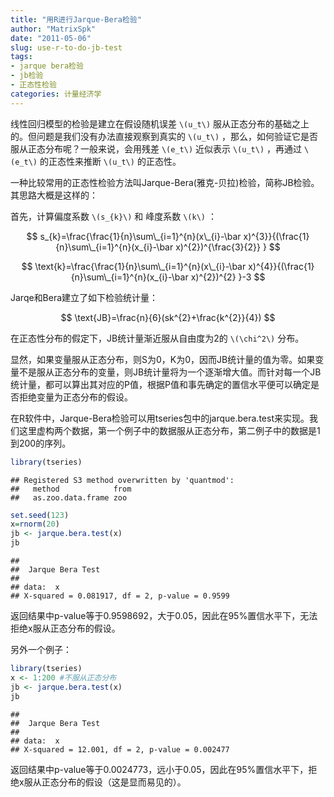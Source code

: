 ```yaml
---
title: "用R进行Jarque-Bera检验"
author: "MatrixSpk"
date: "2011-05-06"
slug: use-r-to-do-jb-test
tags:
- jarque bera检验
- jb检验
- 正态性检验
categories: 计量经济学
---
```

线性回归模型的检验是建立在假设随机误差 `\(u_t\)` 服从正态分布的基础之上的。但问题是我们没有办法直接观察到真实的 `\(u_t\)` ，那么，如何验证它是否服从正态分布呢？一般来说，会用残差 `\(e_t\)` 近似表示 `\(u_t\)` ，再通过 `\(e_t\)` 的正态性来推断 `\(u_t\)` 的正态性。

一种比较常用的正态性检验方法叫Jarque-Bera(雅克-贝拉)检验，简称JB检验。其思路大概是这样的：

首先，计算偏度系数 `\(s_{k}\)` 和 峰度系数 `\(k\)` ：

$$
s_{k}=\frac{\frac{1}{n}\sum\_{i=1}^{n}(x\_{i}-\bar x)^{3}}{(\frac{1}{n}\sum\_{i=1}^{n}(x_{i}-\bar x)^{2})^{\frac{3}{2}} }
$$

$$
\text{k}=\frac{\frac{1}{n}\sum\_{i=1}^{n}(x\_{i}-\bar x)^{4}}{(\frac{1}{n}\sum\_{i=1}^{n}(x_{i}-\bar x)^{2})^{2} }-3
$$

Jarqe和Bera建立了如下检验统计量：

$$
\text{JB}=\frac{n}{6}(sk^{2}+\frac{k^{2}}{4})
$$

在正态性分布的假定下，JB统计量渐近服从自由度为2的 `\(\chi^2\)` 分布。

显然，如果变量服从正态分布，则S为0，K为0，因而JB统计量的值为零。如果变量不是服从正态分布的变量，则JB统计量将为一个逐渐增大值。而针对每一个JB统计量，都可以算出其对应的P值，根据P值和事先确定的置信水平便可以确定是否拒绝变量为正态分布的假设。

在R软件中，Jarque-Bera检验可以用tseries包中的jarque.bera.test来实现。我们这里虚构两个数据，第一个例子中的数据服从正态分布，第二例子中的数据是1到200的序列。


``` r
library(tseries)
```

```
## Registered S3 method overwritten by 'quantmod':
##   method            from
##   as.zoo.data.frame zoo
```

``` r
set.seed(123)
x=rnorm(20)
jb <- jarque.bera.test(x)
jb
```

```
## 
## 	Jarque Bera Test
## 
## data:  x
## X-squared = 0.081917, df = 2, p-value = 0.9599
```

返回结果中p-value等于0.9598692，大于0.05，因此在95%置信水平下，无法拒绝x服从正态分布的假设。

另外一个例子：


``` r
library(tseries)
x <- 1:200 #不服从正态分布
jb <- jarque.bera.test(x)
jb
```

```
## 
## 	Jarque Bera Test
## 
## data:  x
## X-squared = 12.001, df = 2, p-value = 0.002477
```

返回结果中p-value等于0.0024773，远小于0.05，因此在95%置信水平下，拒绝x服从正态分布的假设（这是显而易见的）。
